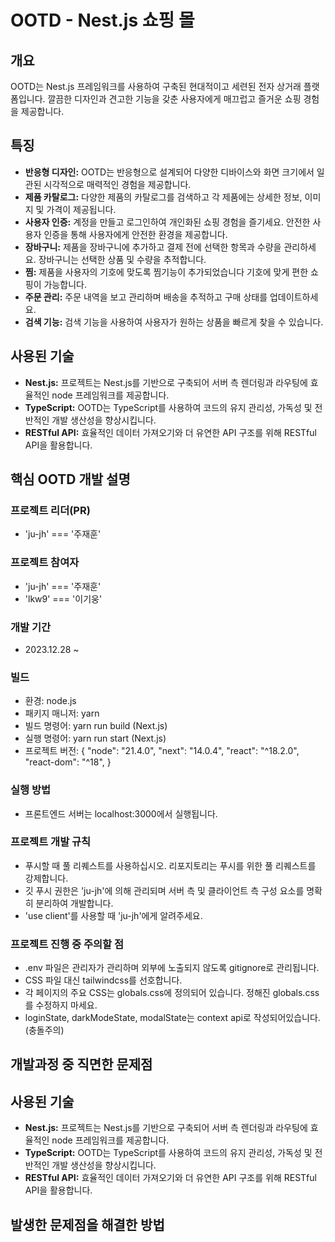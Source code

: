 # OOTD - Nest.js 쇼핑 몰

## 개요
OOTD는 Nest.js 프레임워크를 사용하여 구축된 현대적이고 세련된 전자 상거래 플랫폼입니다. 깔끔한 디자인과 견고한 기능을 갖춘 사용자에게 매끄럽고 즐거운 쇼핑 경험을 제공합니다.

## 특징
- **반응형 디자인:** OOTD는 반응형으로 설계되어 다양한 디바이스와 화면 크기에서 일관된 시각적으로 매력적인 경험을 제공합니다.
- **제품 카탈로그:** 다양한 제품의 카탈로그를 검색하고 각 제품에는 상세한 정보, 이미지 및 가격이 제공됩니다.
- **사용자 인증:** 계정을 만들고 로그인하여 개인화된 쇼핑 경험을 즐기세요. 안전한 사용자 인증을 통해 사용자에게 안전한 환경을 제공합니다.
- **장바구니:** 제품을 장바구니에 추가하고 결제 전에 선택한 항목과 수량을 관리하세요. 장바구니는 선택한 상품 및 수량을 추적합니다.
- **찜:** 제품을 사용자의 기호에 맞도록 찜기능이 추가되었습니다 기호에 맞게 편한 쇼핑이 가능합니다.
- **주문 관리:** 주문 내역을 보고 관리하며 배송을 추적하고 구매 상태를 업데이트하세요.
- **검색 기능:** 검색 기능을 사용하여 사용자가 원하는 상품을 빠르게 찾을 수 있습니다.

## 사용된 기술
- **Nest.js:** 프로젝트는 Nest.js를 기반으로 구축되어 서버 측 렌더링과 라우팅에 효율적인 node 프레임워크를 제공합니다.
- **TypeScript:** OOTD는 TypeScript를 사용하여 코드의 유지 관리성, 가독성 및 전반적인 개발 생산성을 향상시킵니다.
- **RESTful API:** 효율적인 데이터 가져오기와 더 유연한 API 구조를 위해 RESTful API을 활용합니다.

## 핵심 OOTD 개발 설명

### 프로젝트 리더(PR)
- 'ju-jh' === '주재훈'

### 프로젝트 참여자
- 'ju-jh' === '주재훈'
- 'lkw9' === '이기웅'

### 개발 기간
- 2023.12.28 ~ 

### 빌드
- 환경: node.js 
- 패키지 매니저: yarn
- 빌드 명령어: yarn run build (Next.js)
- 실행 명령어: yarn run start (Next.js)
- 프로젝트 버전: {
    "node": "21.4.0",
    "next": "14.0.4",
    "react": "^18.2.0",
    "react-dom": "^18",
  }

### 실행 방법
- 프론트엔드 서버는 localhost:3000에서 실행됩니다.

### 프로젝트 개발 규칙
- 푸시할 때 풀 리퀘스트를 사용하십시오. 리포지토리는 푸시를 위한 풀 리퀘스트를 강제합니다.
- 깃 푸시 권한은 'ju-jh'에 의해 관리되며 서버 측 및 클라이언트 측 구성 요소를 명확히 분리하여 개발합니다.
- 'use client'를 사용할 때 'ju-jh'에게 알려주세요.

### 프로젝트 진행 중 주의할 점
- .env 파일은 관리자가 관리하며 외부에 노출되지 않도록 gitignore로 관리됩니다.
- CSS 파일 대신 tailwindcss를 선호합니다.
- 각 페이지의 주요 CSS는 globals.css에 정의되어 있습니다. 정해진 globals.css를 수정하지 마세요.
- loginState, darkModeState, modalState는 context api로 작성되어있습니다. (충돌주의)

## 개발과정 중 직면한 문제점
## 사용된 기술
- **Nest.js:** 프로젝트는 Nest.js를 기반으로 구축되어 서버 측 렌더링과 라우팅에 효율적인 node 프레임워크를 제공합니다.
- **TypeScript:** OOTD는 TypeScript를 사용하여 코드의 유지 관리성, 가독성 및 전반적인 개발 생산성을 향상시킵니다.
- **RESTful API:** 효율적인 데이터 가져오기와 더 유연한 API 구조를 위해 RESTful API을 활용합니다.

## 발생한 문제점을 해결한 방법
